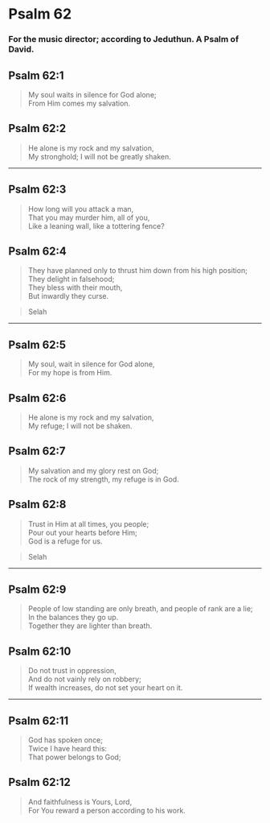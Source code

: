 # Psalm 62

### For the music director; according to Jeduthun. A Psalm of David.

## Psalm 62:1

> My soul waits in silence for God alone;  
> From Him comes my salvation.

## Psalm 62:2

> He alone is my rock and my salvation,  
> My stronghold; I will not be greatly shaken.

---

## Psalm 62:3

> How long will you attack a man,  
> That you may murder him, all of you,  
> Like a leaning wall, like a tottering fence?

## Psalm 62:4

> They have planned only to thrust him down from his high position;  
> They delight in falsehood;  
> They bless with their mouth,  
> But inwardly they curse.

> Selah

---

## Psalm 62:5

> My soul, wait in silence for God alone,  
> For my hope is from Him.

## Psalm 62:6

> He alone is my rock and my salvation,  
> My refuge; I will not be shaken.

## Psalm 62:7

> My salvation and my glory rest on God;  
> The rock of my strength, my refuge is in God.

## Psalm 62:8

> Trust in Him at all times, you people;  
> Pour out your hearts before Him;  
> God is a refuge for us.

> Selah

---

## Psalm 62:9

> People of low standing are only breath, and people of rank are a lie;  
> In the balances they go up.  
> Together they are lighter than breath.

## Psalm 62:10

> Do not trust in oppression,  
> And do not vainly rely on robbery;  
> If wealth increases, do not set your heart on it.

---

## Psalm 62:11

> God has spoken once;  
> Twice I have heard this:  
> That power belongs to God;

## Psalm 62:12

> And faithfulness is Yours, Lord,  
> For You reward a person according to his work.
